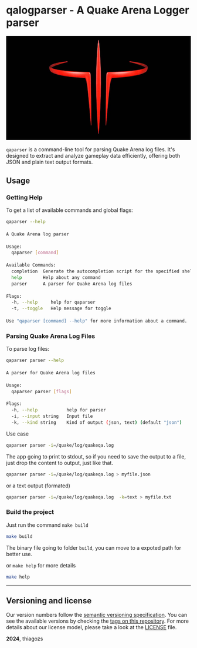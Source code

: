 # qalogparser - A Quake Arena Logger parser

![Logo](assets/logo_quakearena.jpg)

`qaparser` is a command-line tool for parsing Quake Arena log files. It's designed to extract and analyze gameplay data efficiently, offering both JSON and plain text output formats.

## Usage

### Getting Help

To get a list of available commands and global flags:

```bash
qaparser --help

A Quake Arena log parser

Usage:
  qaparser [command]

Available Commands:
  completion  Generate the autocompletion script for the specified shell
  help        Help about any command
  parser      A parser for Quake Arena log files

Flags:
  -h, --help     help for qaparser
  -t, --toggle   Help message for toggle

Use "qaparser [command] --help" for more information about a command.
```

### Parsing Quake Arena Log Files

To parse log files:

```bash
qaparser parser --help

A parser for Quake Arena log files

Usage:
  qaparser parser [flags]

Flags:
  -h, --help           help for parser
  -i, --input string   Input file
  -k, --kind string    Kind of output (json, text) (default "json")
```

Use case

```bash
qaparser parser -i=/quake/log/quakeqa.log
```

The app going to print to stdout, so if you need to save the output to a file, just drop the content to output, just like that.

```bash
qaparser parser -i=/quake/log/quakeqa.log > myfile.json
```

or a text output (formated)

```bash
qaparser parser -i=/quake/log/quakeqa.log  -k=text > myfile.txt
```

### Build the project

Just run the command `make build`

```bash
make build
```

The binary file going to folder `build`, you can move to a expoted path for better use.

or `make help` for more details

```bash
make help
```
-----

## Versioning and license

Our version numbers follow the [semantic versioning specification](http://semver.org/). You can see the available versions by checking the [tags on this repository](https://github.com/thiagozs/go-qalogparser/tags). For more details about our license model, please take a look at the [LICENSE](LICENSE.md) file.

**2024**, thiagozs
